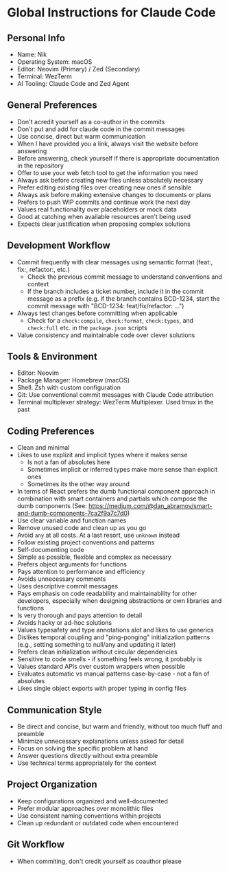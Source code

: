 # Global Instructions for Claude Code

## Personal Info

- Name: Nik
- Operating System: macOS
- Editor: Neovim (Primary) / Zed (Secondary)
- Terminal: WezTerm
- AI Tooling: Claude Code and Zed Agent

## General Preferences

- Don't acredit yourself as a co-author in the commits
- Don't put and add for claude code in the commit messages
- Use concise, direct but warm communication
- When I have provided you a link, always visit the website before answering
- Before answering, check yourself if there is appropriate documentation in the
  repository
- Offer to use your web fetch tool to get the information you need
- Always ask before creating new files unless absolutely necessary
- Prefer editing existing files over creating new ones if sensible
- Always ask before making extensive changes to documents or plans
- Prefers to push WIP commits and continue work the next day
- Values real functionality over placeholders or mock data
- Good at catching when available resources aren't being used
- Expects clear justification when proposing complex solutions

## Development Workflow

- Commit frequently with clear messages using semantic format (feat:, fix:, refactor:, etc.)
  - Check the previous commit message to understand conventions and context
  - If the branch includes a ticket number, include it in the commit message as
    a prefix (e.g. if the branch contains BCD-1234, start the commit message with
    "BCD-1234: feat/fix/refactor: ...")
- Always test changes before committing when applicable
  - Check for a `check:compile`, `check:format`, `check:types`, and `check:full` etc. in the `package.json` scripts
- Value consistency and maintainable code over clever solutions

## Tools & Environment

- Editor: Neovim
- Package Manager: Homebrew (macOS)
- Shell: Zsh with custom configuration
- Git: Use conventional commit messages with Claude Code attribution
- Terminal multiplexer strategy: WezTerm Multiplexer. Used tmux in the past

## Coding Preferences

- Clean and minimal
- Likes to use explizit and implicit types where it makes sense
  - Is not a fan of absolutes here
  - Sometimes implicit or inferred types make more sense than explicit ones
  - Sometimes its the other way around
- In terms of React prefers the dumb functional component approach in
  combination with smart containers and partials which compose the dumb
  components (See:
  https://medium.com/@dan_abramov/smart-and-dumb-components-7ca2f9a7c7d0)
- Use clear variable and function names
- Remove unused code and clean up as you go
- Avoid `any` at all costs. At a last resort, use `unknown` instead
- Follow existing project conventions and patterns
- Self-documenting code
- Simple as possible, flexible and complex as necessary
- Prefers object arguments for functions
- Pays attention to performance and efficiency
- Avoids unnecessary comments
- Uses descriptive commit messages
- Pays emphasis on code readability and maintainability for other developers,
  especially when designing abstractions or own libraries and functions
- Is very thorough and pays attention to detail
- Avoids hacky or ad-hoc solutions
- Values typesafety and type annotations alot and likes to use generics
- Dislikes temporal coupling and "ping-ponging" initialization patterns (e.g., setting something to null/any and updating it later)
- Prefers clean initialization without circular dependencies
- Sensitive to code smells - if something feels wrong, it probably is
- Values standard APIs over custom wrappers when possible
- Evaluates automatic vs manual patterns case-by-case - not a fan of absolutes
- Likes single object exports with proper typing in config files

## Communication Style

- Be direct and concise, but warm and friendly, without too much fluff and
  preamble
- Minimize unnecessary explanations unless asked for detail
- Focus on solving the specific problem at hand
- Answer questions directly without extra preamble
- Use technical terms appropriately for the context

## Project Organization

- Keep configurations organized and well-documented
- Prefer modular approaches over monolithic files
- Use consistent naming conventions within projects
- Clean up redundant or outdated code when encountered

## Git Workflow

- When commiting, don't credit yourself as coauthor please